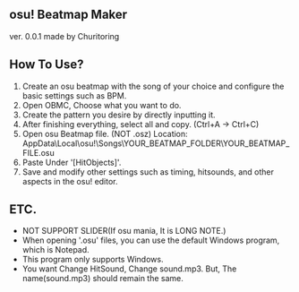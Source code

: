 ## osu! Beatmap Maker
ver. 0.0.1
made by Churitoring

## How To Use?
1. Create an osu beatmap with the song of your choice and configure the basic settings such as BPM.
2. Open OBMC, Choose what you want to do.
3. Create the pattern you desire by directly inputting it.
4. After finishing everything, select all and copy. (Ctrl+A → Ctrl+C)
5. Open osu Beatmap file. (NOT .osz)
    Location:
    AppData\Local\osu!\Songs\YOUR_BEATMAP_FOLDER\YOUR_BEATMAP_FILE.osu
6. Paste Under '[HitObjects]'.
7. Save and modify other settings such as timing, hitsounds, and other aspects in the osu! editor.

## ETC.
- NOT SUPPORT SLIDER(If osu mania, It is LONG NOTE.)
- When opening '.osu' files, you can use the default Windows program, which is Notepad.
- This program only supports Windows.
- You want Change HitSound, Change sound.mp3. But, The name(sound.mp3) should remain the same.

